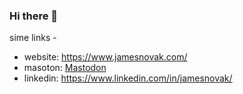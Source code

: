 ### Hi there 👋
sime links -
- website: https://www.jamesnovak.com/
- masoton: <a rel="me" href="https://hachyderm.io/@jamesnovak">Mastodon</a>
- linkedin: https://www.linkedin.com/in/jamesnovak/
<!--
**jamesnovak/jamesnovak** is a ✨ _special_ ✨ repository because its `README.md` (this file) appears on your GitHub profile.

Here are some ideas to get you started:

- 🔭 I’m currently working on ...
- 🌱 I’m currently learning ...
- 👯 I’m looking to collaborate on ...
- 🤔 I’m looking for help with ...
- 💬 Ask me about ...
- 📫 How to reach me: ...
- 😄 Pronouns: ...
- ⚡ Fun fact: ...
-->
